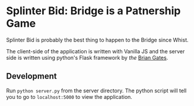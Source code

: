 # Splinter Bid: Bridge is a Patnership Game

Splinter Bid is probably the best thing to happen to the Bridge since Whist.

The client-side of the application is written with Vanilla JS and the server side is written using python's Flask framework by *the* <a href="https://github.com/entquine">Brian Gates</a>.

## Development
Run `python server.py` from the server directory. The python script will tell you to go to `localhost:5000` to view the application.

